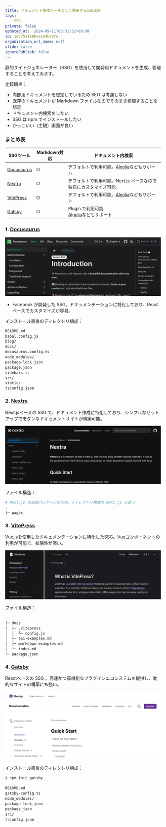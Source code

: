 ```yaml
---
title: ドキュメント生成ツールとして使用するSSG比較
tags:
  - SSG
private: false
updated_at: '2024-09-11T00:53:52+09:00'
id: 1e57521580aec84b78fe
organization_url_name: null
slide: false
ignorePublish: false
---
```


静的サイトジェネレーター（SSG）を使用して開発用ドキュメントを生成、管理することを考えてみます。

比較観点：

- 内部用ドキュメントを想定しているため SEO は考慮しない
- 既存のドキュメントが Markdown ファイルなのでそのまま移植することを想定
- ドキュメント内検索をしたい
- SSG は npm でインストールしたい
- かっこいい（主観）画面が良い

### まとめ表

| SSGツール                            | Markdown対応 | ドキュメント内検索                                                      |
| ------------------------------------ | ------------ | ----------------------------------------------------------------------- |
| [Docusaurus](https://docusaurus.io/) | ○            | デフォルトで利用可能。[Algolia](https://www.algolia.com/)などもサポート |
| [Nextra](https://nextra.site/)       | ○            | デフォルトで利用可能。Next.js ベースなので独自にカスタマイズ可能。      |
| [VitePress](https://vitepress.dev/)  | ○            | デフォルトで利用可能。[Algolia](https://www.algolia.com/)などもサポート |
| [Gatsby](https://www.gatsbyjs.com/)  | ○            | Plugin で利用可能<br>[Algolia](https://www.algolia.com/)などもサポート  |

### 1. [Docusaurus](https://docusaurus.io/)

![](../images/docusaurus.png)

- Facebook が開発した SSG。ドキュメンテーションに特化しており、React ベースでカスタマイズが容易。

インストール直後のディレクトリ構成：

```sh
README.md
babel.config.js
blog/
docs/
docusaurus.config.ts
node_modules/
package-lock.json
package.json
sidebars.ts
src/
static/
tsconfig.json
```

### 2. [Nextra](https://nextra.site/)

Next.jsベースの SSG で、ドキュメント作成に特化しており、シンプルなセットアップでモダンなドキュメントサイトが構築可能。

![](../images/nextra.png)

ファイル構造：

```sh
# Next.js の追加パッケージのため、ディレクトリ構成は Next.js に従う
.
├─ pages
```

### 3. [VitePress](https://vitepress.dev/)

Vue.jsを使用したドキュメンテーションに特化したSSG。Vueコンポーネントの利用が可能で、拡張性が高い。

![](../images/vitepress.png)

ファイル構造：

```sh
.
├─ docs
│  ├─ .vitepress
│  │  └─ config.js
│  ├─ api-examples.md
│  ├─ markdown-examples.md
│  └─ index.md
└─ package.json
```

### 4. [Gatsby](https://www.gatsbyjs.com/)

Reactベースの SSG 。高速かつ高機能なプラグインエコシステムを提供し、動的なサイトの構築にも強い。

![](../images/gatsby.png)

インストール直後のディレクトリ構成：

```sh
$ npm init gatsby

README.md
gatsby-config.ts
node_modules/
package-lock.json
package.json
src/
tsconfig.json
```

